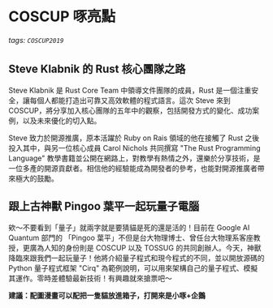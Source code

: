 # COSCUP 啄亮點

###### tags: `COSCUP2019`

## Steve Klabnik 的 Rust 核心團隊之路

Steve Klabnik 是 Rust Core Team 中領導文件團隊的成員，Rust 是一個注重安全，讓每個人都能打造出可靠又高效軟體的程式語言。這次 Steve 來到 COSCUP，將分享加入核心團隊的五年中的觀察，包括開發方式的變化、成功案例，以及未來優化的切入點。

Steve 致力於開源推廣，原本活躍於 Ruby on Rais 領域的他在接觸了 Rust 之後投入其中，與另一位核心成員 Carol Nichols 共同撰寫 "The Rust Programming Language" 教學書籍並公開在網路上，對教學有熱情之外，還樂於分享技術，是一位多產的開源貢獻者。相信他的經驗能成為開發者的參考，也能對開源推廣者帶來極大的鼓勵。




## 跟上古神獸 Pingoo 葉平一起玩量子電腦

欸～不要看到「量子」就兩字就是要猜貓是死的還是活的！目前在 Google AI Quantum 部門的 「Pingoo 葉平」不但是台大物理博士、曾任台大物理系客座教授，更廣為人知的身份則是 COSCUP 以及 TOSSUG 的共同創辦人。今天，神獸降臨來跟我們一起玩量子！他將介紹量子程式和現今程式的不同，並以開放源碼的 Python 量子程式框架 "Cirq" 為範例說明，可以用來架構自己的量子程式、模擬其運作。零時差體驗最新技術！有興趣就來搶票吧～

**建議：配圖漫畫可以配把一隻貓放進箱子，打開來是小啄+企鵝**